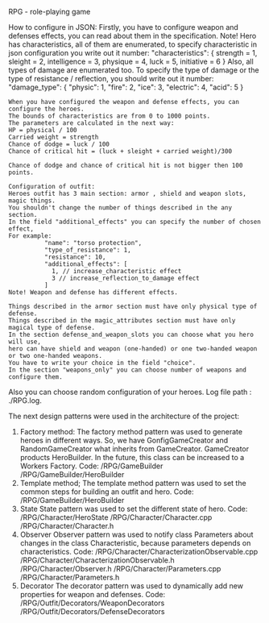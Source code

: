 RPG - role-playing game

How to configure  in JSON:
    Firstly, you have to configure weapon and defenses effects, you can read about them in the specification.
    Note! Hero has characteristics, all of them are enumerated,
    to specify characteristic in json configuration you write out it number:
    "characteristics":
    {
    strength = 1,
    sleight = 2,
    intelligence = 3,
    physique = 4,
    luck = 5,
    initiative = 6
    }
    Also, all types of damage are enumerated too.
    To specify the type of damage or the type of resistance / reflection, you should write out it number:
    "damage_type": {
      "physic": 1,
      "fire": 2,
      "ice": 3,
      "electric": 4,
      "acid": 5
    }

    When you have configured the weapon and defense effects, you can configure the heroes.
    The bounds of characteristics are from 0 to 1000 points.
    The parameters are calculated in the next way:
    HP = physical / 100
    Carried weight = strength
    Chance of dodge = luck / 100
    Chance of critical hit = (luck + sleight + carried weight)/300

    Chance of dodge and chance of critical hit is not bigger then 100 points.

    Configuration of outfit:
    Heroes outfit has 3 main section: armor , shield and weapon slots, magic things.
    You shouldn't change the number of things described in the any section.
    In the field "additional_effects" you can specify the number of chosen effect,
    For example:
              "name": "torso protection",
              "type_of_resistance": 1,
              "resistance": 10,
              "additional_effects": [
                1, // increase_characteristic effect
                3 // increase_reflection_to_damage effect
              ]
    Note! Weapon and defense has different effects.

    Things described in the armor section must have only physical type of defense.
    Things described in the magic_attributes section must have only magical type of defense.
    In the section defense_and_weapon_slots you can choose what you hero will use,
    hero can have shield and weapon (one-handed) or one two-handed weapon or two one-handed weapons.
    You have to write your choice in the field "choice".
    In the section "weapons_only" you can choose number of weapons and configure them.

Also you can choose random configuration of your heroes.
Log file path : ./RPG.log.

The next design patterns were used in the architecture of the project:
1. Factory method: 
The factory method pattern was used to generate heroes in different ways. So, we have GonfigGameCreator and RandomGameCreator what inherits from GameCreator. GameCreator products HeroBuilder. In the future, this class can be increased to a Workers Factory.
Code: 
/RPG/GameBuilder
/RPG/GameBuilder/HeroBuilder 
2. Template method;
The template method pattern was used to set the common steps for building an outfit and hero.
Code:
/RPG/GameBuilder/HeroBuilder
3. State
State pattern was used to set the different state of hero.
Code:
/RPG/Character/HeroState
/RPG/Character/Character.cpp 
/RPG/Character/Character.h 
4.  Observer
Observer pattern was used to notify class Parameters about changes in the class Characteristic, because parameters depends on characteristics.
Code:
/RPG/Character/CharacterizationObservable.cpp
/RPG/Character/CharacterizationObservable.h
/RPG/Character/Observer.h 
/RPG/Character/Parameters.cpp
/RPG/Character/Parameters.h
5. Decorator
The decorator pattern was used to dynamically add new properties for weapon and defenses.
Code: 
/RPG/Outfit/Decorators/WeaponDecorators
/RPG/Outfit/Decorators/DefenseDecorators

